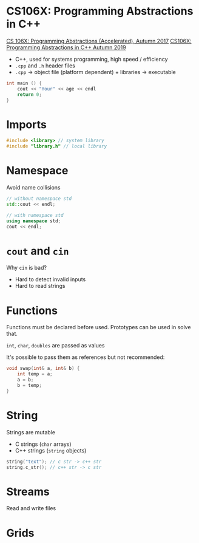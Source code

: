 # CS106X: Programming Abstractions in C++

[CS 106X: Programming Abstractions (Accelerated), Autumn 2017](https://web.stanford.edu/class/archive/cs/cs106x/cs106x.1182/)
[CS106X: Programming Abstractions in C++ Autumn 2019](https://web.stanford.edu/class/cs106x/)


- C++, used for systems programming, high speed / efficiency
- `.cpp` and `.h` header files
- `.cpp` -> object file (platform dependent) + libraries -> executable

```cpp
int main () {
    cout << "Your" << age << endl
    return 0;
}
```

# Imports

```cpp
#include <library> // system library
#include "library.h" // local library
```

# Namespace

Avoid name collisions

```cpp
// without namespace std
std::cout << endl;

// with namespace std
using namespace std;
cout << endl;
```

# `cout` and `cin`

Why `cin` is bad? 
- Hard to detect invalid inputs
- Hard to read strings

# Functions 

Functions must be declared before used. Prototypes can be used in solve that.

`int`, `char`, `doubles` are passed as values

It's possible to pass them as references but not recommended:

```cpp
void swap(int& a, int& b) {
    int temp = a;
    a = b;
    b = temp;
}
```

# String

Strings are mutable

- C strings (`char` arrays)
- C++ strings (`string` objects)

```cpp
string("text"); // c str -> c++ str
string.c_str(); // c++ str -> c str
```

# Streams

Read and write files

# Grids

